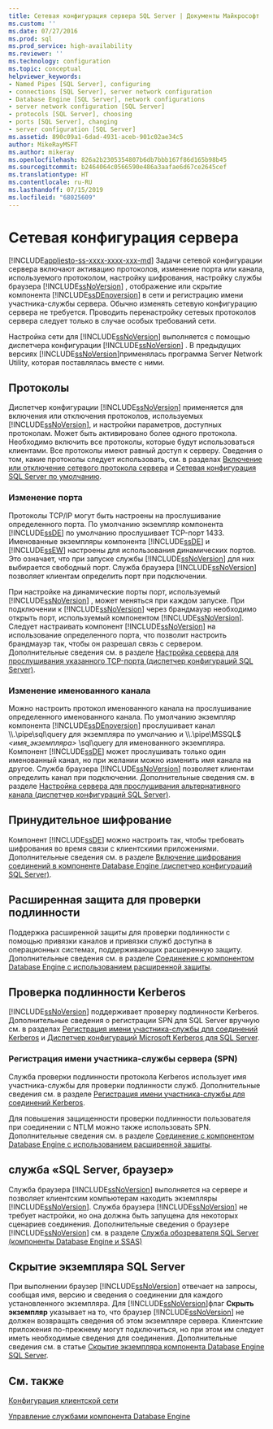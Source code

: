 ```yaml
---
title: Сетевая конфигурация сервера SQL Server | Документы Майкрософт
ms.custom: ''
ms.date: 07/27/2016
ms.prod: sql
ms.prod_service: high-availability
ms.reviewer: ''
ms.technology: configuration
ms.topic: conceptual
helpviewer_keywords:
- Named Pipes [SQL Server], configuring
- connections [SQL Server], server network configuration
- Database Engine [SQL Server], network configurations
- server network configuration [SQL Server]
- protocols [SQL Server], choosing
- ports [SQL Server], changing
- server configuration [SQL Server]
ms.assetid: 890c09a1-6dad-4931-aceb-901c02ae34c5
author: MikeRayMSFT
ms.author: mikeray
ms.openlocfilehash: 826a2b2305354807b6db7bbb167f86d165b98b45
ms.sourcegitcommit: b2464064c0566590e486a3aafae6d67ce2645cef
ms.translationtype: HT
ms.contentlocale: ru-RU
ms.lasthandoff: 07/15/2019
ms.locfileid: "68025609"
---
```

# <a name="server-network-configuration"></a>Сетевая конфигурация сервера
[!INCLUDE[appliesto-ss-xxxx-xxxx-xxx-md](../../includes/appliesto-ss-xxxx-xxxx-xxx-md.md)]
  Задачи сетевой конфигурации сервера включают активацию протоколов, изменение порта или канала, используемого протоколом, настройку шифрования, настройку службы браузера [!INCLUDE[ssNoVersion](../../includes/ssnoversion-md.md)] , отображение или скрытие компонента [!INCLUDE[ssDEnoversion](../../includes/ssdenoversion-md.md)] в сети и регистрацию имени участника-службы сервера. Обычно изменять сетевую конфигурацию сервера не требуется. Проводить перенастройку сетевых протоколов сервера следует только в случае особых требований сети.  
  
 Настройка сети для [!INCLUDE[ssNoVersion](../../includes/ssnoversion-md.md)] выполняется с помощью диспетчера конфигурации [!INCLUDE[ssNoVersion](../../includes/ssnoversion-md.md)] . В предыдущих версиях [!INCLUDE[ssNoVersion](../../includes/ssnoversion-md.md)]применялась программа Server Network Utility, которая поставлялась вместе с ними.  
  
## <a name="protocols"></a>Протоколы  
 Диспетчер конфигурации [!INCLUDE[ssNoVersion](../../includes/ssnoversion-md.md)] применяется для включения или отключения протоколов, используемых [!INCLUDE[ssNoVersion](../../includes/ssnoversion-md.md)], и настройки параметров, доступных протоколам. Может быть активировано более одного протокола. Необходимо включить все протоколы, которые будут использоваться клиентами. Все протоколы имеют равный доступ к серверу. Сведения о том, какие протоколы следует использовать, см. в разделах [Включение или отключение сетевого протокола сервера](../../database-engine/configure-windows/enable-or-disable-a-server-network-protocol.md) и [Сетевая конфигурация SQL Server по умолчанию](../../database-engine/configure-windows/default-sql-server-network-protocol-configuration.md).  
  
### <a name="changing-a-port"></a>Изменение порта  
 Протоколы TCP/IP могут быть настроены на прослушивание определенного порта. По умолчанию экземпляр компонента [!INCLUDE[ssDE](../../includes/ssde-md.md)] по умолчанию прослушивает TCP-порт 1433. Именованные экземпляры компонента [!INCLUDE[ssDE](../../includes/ssde-md.md)] и [!INCLUDE[ssEW](../../includes/ssew-md.md)] настроены для использования динамических портов. Это означает, что при запуске службы [!INCLUDE[ssNoVersion](../../includes/ssnoversion-md.md)] для них выбирается свободный порт. Служба браузера [!INCLUDE[ssNoVersion](../../includes/ssnoversion-md.md)] позволяет клиентам определить порт при подключении.  
  
 При настройке на динамические порты порт, используемый [!INCLUDE[ssNoVersion](../../includes/ssnoversion-md.md)] , может меняться при каждом запуске. При подключении к [!INCLUDE[ssNoVersion](../../includes/ssnoversion-md.md)] через брандмауэр необходимо открыть порт, используемый компонентом [!INCLUDE[ssNoVersion](../../includes/ssnoversion-md.md)]. Следует настраивать компонент [!INCLUDE[ssNoVersion](../../includes/ssnoversion-md.md)] на использование определенного порта, что позволит настроить брандмауэр так, чтобы он разрешал связь с сервером. Дополнительные сведения см. в разделе [Настройка сервера для прослушивания указанного TCP-порта (диспетчер конфигураций SQL Server)](../../database-engine/configure-windows/configure-a-server-to-listen-on-a-specific-tcp-port.md).  
  
### <a name="changing-a-named-pipe"></a>Изменение именованного канала  
 Можно настроить протокол именованного канала на прослушивание определенного именованного канала. По умолчанию экземпляр компонента [!INCLUDE[ssDEnoversion](../../includes/ssdenoversion-md.md)] прослушивает канал \\\\.\pipe\sql\query для экземпляра по умолчанию и \\\\.\pipe\MSSQL$ *\<имя_экземпляра>* \sql\query для именованного экземпляра. Компонент [!INCLUDE[ssDE](../../includes/ssde-md.md)] может прослушивать только один именованный канал, но при желании можно изменить имя канала на другое. Служба браузера [!INCLUDE[ssNoVersion](../../includes/ssnoversion-md.md)] позволяет клиентам определить канал при подключении. Дополнительные сведения см. в разделе [Настройка сервера для прослушивания альтернативного канала (диспетчер конфигураций SQL Server)](../../database-engine/configure-windows/configure-a-server-to-listen-on-an-alternate-pipe.md).  
  
## <a name="force-encryption"></a>Принудительное шифрование  
 Компонент [!INCLUDE[ssDE](../../includes/ssde-md.md)] можно настроить так, чтобы требовать шифрования во время связи с клиентскими приложениями. Дополнительные сведения см. в разделе [Включение шифрования соединений в компоненте Database Engine (диспетчер конфигураций SQL Server)](../../database-engine/configure-windows/enable-encrypted-connections-to-the-database-engine.md).  
  
## <a name="extended-protection-for-authentication"></a>Расширенная защита для проверки подлинности  
 Поддержка расширенной защиты для проверки подлинности с помощью привязки каналов и привязки служб доступна в операционных системах, поддерживающих расширенную защиту. Дополнительные сведения см. в разделе [Соединение с компонентом Database Engine с использованием расширенной защиты](../../database-engine/configure-windows/connect-to-the-database-engine-using-extended-protection.md).  
  
## <a name="authenticating-by-using-kerberos"></a>Проверка подлинности Kerberos  
 [!INCLUDE[ssNoVersion](../../includes/ssnoversion-md.md)] поддерживает проверку подлинности Kerberos. Дополнительные сведения о регистрации SPN для SQL Server вручную см. в разделах [Регистрация имени участника-службы для соединений Kerberos](../../database-engine/configure-windows/register-a-service-principal-name-for-kerberos-connections.md) и [Диспетчер конфигураций Microsoft Kerberos для SQL Server](https://www.microsoft.com/download/details.aspx?id=39046).  
  
### <a name="registering-a-server-principal-name-spn"></a>Регистрация имени участника-службы сервера (SPN)  
 Служба проверки подлинности протокола Kerberos использует имя участника-службы для проверки подлинности служб. Дополнительные сведения см. в разделе [Регистрация имени участника-службы для соединений Kerberos](../../database-engine/configure-windows/register-a-service-principal-name-for-kerberos-connections.md).  
  
 Для повышения защищенности проверки подлинности пользователя при соединении с NTLM можно также использовать SPN. Дополнительные сведения см. в разделе [Соединение с компонентом Database Engine с использованием расширенной защиты](../../database-engine/configure-windows/connect-to-the-database-engine-using-extended-protection.md).  
  
## <a name="sql-server-browser-service"></a>служба «SQL Server, браузер»  
 Служба браузера [!INCLUDE[ssNoVersion](../../includes/ssnoversion-md.md)] выполняется на сервере и позволяет клиентским компьютерам находить экземпляры [!INCLUDE[ssNoVersion](../../includes/ssnoversion-md.md)]. Служба браузера [!INCLUDE[ssNoVersion](../../includes/ssnoversion-md.md)] не требует настройки, но она должна быть запущена для некоторых сценариев соединения. Дополнительные сведения о браузере [!INCLUDE[ssNoVersion](../../includes/ssnoversion-md.md)] см. в разделе [Служба обозревателя SQL Server (компоненты Database Engine и SSAS)](../../database-engine/configure-windows/sql-server-browser-service-database-engine-and-ssas.md)  
  
## <a name="hiding-sql-server"></a>Скрытие экземпляра SQL Server  
 При выполнении браузер [!INCLUDE[ssNoVersion](../../includes/ssnoversion-md.md)] отвечает на запросы, сообщая имя, версию и сведения о соединении для каждого установленного экземпляра. Для [!INCLUDE[ssNoVersion](../../includes/ssnoversion-md.md)]флаг **Скрыть экземпляр** указывает на то, что браузер [!INCLUDE[ssNoVersion](../../includes/ssnoversion-md.md)] не должен возвращать сведения об этом экземпляре сервера. Клиентские приложения по-прежнему могут подключиться, но при этом им следует иметь необходимые сведения для соединения. Дополнительные сведения см. в статье [Скрытие экземпляра компонента Database Engine SQL Server](../../database-engine/configure-windows/hide-an-instance-of-sql-server-database-engine.md).  
  
## <a name="related-content"></a>См. также  
 [Конфигурация клиентской сети](../../database-engine/configure-windows/client-network-configuration.md)  
  
 [Управление службами компонента Database Engine](../../database-engine/configure-windows/manage-the-database-engine-services.md)  
  
  
